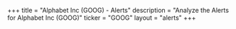 +++
title = "Alphabet Inc (GOOG) - Alerts"
description = "Analyze the Alerts for Alphabet Inc (GOOG)"
ticker = "GOOG"
layout = "alerts"
+++

